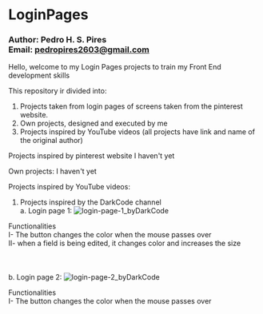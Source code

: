 # LoginPages
### Author: Pedro H. S. Pires <br/>Email: pedropires2603@gmail.com


Hello, welcome to my Login Pages projects to train my Front End development skills

This repository ir divided into:
  1. Projects taken from login pages of screens taken from the pinterest website.
  2. Own projects, designed and executed by me
  3. Projects inspired by YouTube videos (all projects have link and name of the original author)




Projects inspired by pinterest website
  I haven't yet
  
Own projects:
  I haven't yet

Projects inspired by YouTube videos:
  
1. Projects inspired by the DarkCode channel <br/>
  a. Login page 1:
    ![login-page-1_byDarkCode](https://github.com/pedroh2603/LoginPages/blob/master/imgs/login-page-1_byDarkCode.PNG)
    
  Functionalities <br/>
    I- The button changes the color when the mouse passes over <br/>
    II- when a field is being edited, it changes color and increases the size <br/>
    <br/>
    <br/>
    <br/>
  b. Login page 2:
    ![login-page-2_byDarkCode](https://github.com/pedroh2603/LoginPages/blob/master/imgs/login-page-2_byDarkCode.PNG)
    
  Functionalities <br/>
    I- The button changes the color when the mouse passes over <br/>
    
   
